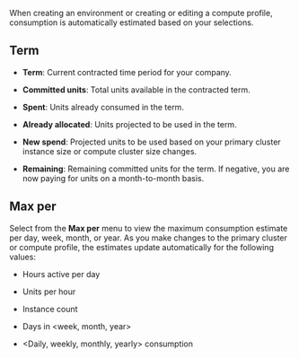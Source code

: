 When creating an environment or creating or editing a compute profile, consumption is automatically estimated based on your selections.

## Term


-   **Term**: Current contracted time period for your company.


-   **Committed units**: Total units available in the contracted term.


-   **Spent**: Units already consumed in the term.


-   **Already allocated**: Units projected to be used in the term.


-   **New spend**: Projected units to be used based on your primary cluster instance size or compute cluster size changes.


-   **Remaining**: Remaining committed units for the term. If negative, you are now paying for units on a month-to-month basis.


## Max per


Select from the **Max per** menu to view the maximum consumption estimate per day, week, month, or year. As you make changes to the primary cluster or compute profile, the estimates update automatically for the following values:

-   Hours active per day


-   Units per hour


-   Instance count


-   Days in <week, month, year>


-   <Daily, weekly, monthly, yearly> consumption


